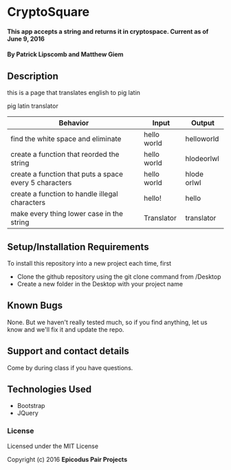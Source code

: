# CryptoSquare

#### This app accepts a string and returns it in cryptospace. Current as of June 9, 2016

#### By Patrick Lipscomb and Matthew Giem

## Description

this is a page that translates english to pig latin

pig latin translator

|Behavior    |Input   |Output   |
|---|---|---|
| find the white space and eliminate  |hello world  |helloworld  |
| create a function that reorded the string | hello world  | hlodeorlwl   |
|create a function that puts a space every 5 characters |hello world  |hlode orlwl  |
| create a function to handle illegal characters  | hello!  |hello  |
|make every thing lower case in the string   | Translator   | translator   |


## Setup/Installation Requirements


To install this repository into a new project each time, first

* Clone the github repository using the git clone command from /Desktop
* Create a new folder in the Desktop with your project name

## Known Bugs

None.  But we haven't really tested much, so if you find anything, let us know and we'll fix it and update the repo.  

## Support and contact details

Come by during class if you have questions.

## Technologies Used

* Bootstrap
* JQuery

### License

Licensed under the MIT License

Copyright (c) 2016 **Epicodus Pair Projects**
